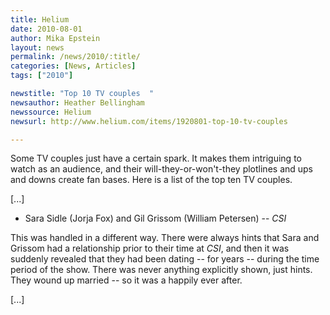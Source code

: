 ```yaml
---
title: Helium
date: 2010-08-01
author: Mika Epstein
layout: news
permalink: /news/2010/:title/
categories: [News, Articles]
tags: ["2010"]

newstitle: "Top 10 TV couples  "
newsauthor: Heather Bellingham  
newssource: Helium  
newsurl: http://www.helium.com/items/1920801-top-10-tv-couples  

---
```


Some TV couples just have a certain spark. It makes them intriguing to watch as an audience, and their will-they-or-won't-they plotlines and ups and downs create fan bases. Here is a list of the top ten TV couples. 

[...]

- Sara Sidle (Jorja Fox) and Gil Grissom (William Petersen) -- *CSI*

This was handled in a different way. There were always hints that Sara and Grissom had a relationship prior to their time at *CSI*, and then it was suddenly revealed that they had been dating -- for years -- during the time period of the show. There was never anything explicitly shown, just hints. They wound up married -- so it was a happily ever after.

[...]  
